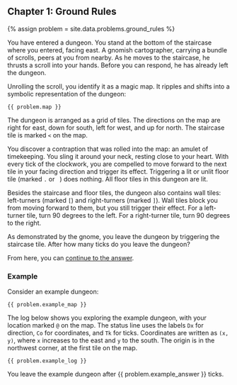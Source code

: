## Chapter 1: Ground Rules

{% assign problem = site.data.problems.ground_rules %}

You have entered a dungeon. You stand at the bottom of the staircase where you entered, facing east. A gnomish cartographer, carrying a bundle of scrolls, peers at you from nearby. As he moves to the staircase, he thrusts a scroll into your hands. Before you can respond, he has already left the dungeon.

Unrolling the scroll, you identify it as a magic map. It ripples and shifts into a symbolic representation of the dungeon:

```
{{ problem.map }}
```

The dungeon is arranged as a grid of tiles. The directions on the map are right for east, down for south, left for west, and up for north. The staircase tile is marked `<` on the map.

You discover a contraption that was rolled into the map: an amulet of timekeeping. You sling it around your neck, resting close to your heart. With every tick of the clockwork, you are compelled to move forward to the next tile in your facing direction and trigger its effect. Triggering a lit or unlit floor tile (marked `.` or <code>&nbsp;</code>) does nothing. All floor tiles in this dungeon are lit.

Besides the staircase and floor tiles, the dungeon also contains wall tiles: left-turners (marked `[`) and right-turners (marked `]`). Wall tiles block you from moving forward to them, but you still trigger their effect. For a left-turner tile, turn 90 degrees to the left. For a right-turner tile, turn 90 degrees to the right.

As demonstrated by the gnome, you leave the dungeon by triggering the staircase tile. After how many ticks do you leave the dungeon?

From here, you can [continue to the answer](../../answers/chapters/01/ground-rules.md).


### Example

Consider an example dungeon:

```
{{ problem.example_map }}
```

The log below shows you exploring the example dungeon, with your location marked `@` on the map. The status line uses the labels `Dx` for direction, `Co` for coordinates, and `Tk` for ticks. Coordinates are written as `(x, y)`, where `x` increases to the east and `y` to the south. The origin is in the northwest corner, at the first tile on the map.

```
{{ problem.example_log }}
```

You leave the example dungeon after {{ problem.example_answer }} ticks.

